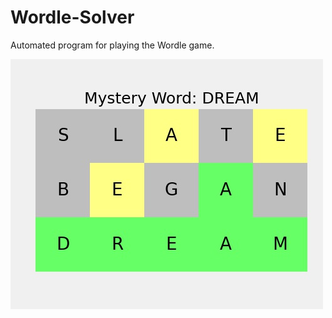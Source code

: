 # Wordle-Solver
Automated program for playing the Wordle game. 

![image of Wordle result](./sample/wordle_DREAM.jpg?raw=true)


